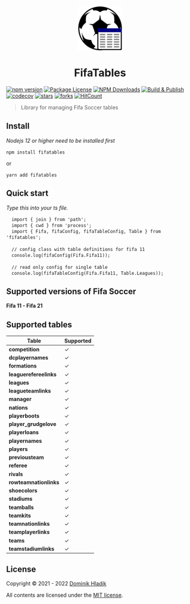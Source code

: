 <p align="center">
  <a href="https://github.com/Celtian/fifatables" target="blank"><img src="assets/logo.svg?sanitize=true" alt="" width="120"></a>
  <h1 align="center">FifaTables</h1>
</p>

[![npm version](https://badge.fury.io/js/fifatables.svg)](https://badge.fury.io/js/fifatables)
[![Package License](https://img.shields.io/npm/l/fifatables.svg)](https://www.npmjs.com/fifatables)
[![NPM Downloads](https://img.shields.io/npm/dm/fifatables.svg)](https://www.npmjs.com/fifatables)
[![Build & Publish](https://github.com/celtian/fifatables/workflows/Build%20&%20Publish/badge.svg)](https://github.com/celtian/fifatables/actions)
[![codecov](https://codecov.io/gh/Celtian/fifatables/branch/master/graph/badge.svg?token=1IRUKIKM0D)](https://codecov.io/gh/celtian/fifatables/)
[![stars](https://badgen.net/github/stars/celtian/fifatables)](https://github.com/celtian/fifatables/)
[![forks](https://badgen.net/github/forks/celtian/fifatables)](https://github.com/celtian/fifatables/)
[![HitCount](http://hits.dwyl.com/celtian/fifatables.svg)](http://hits.dwyl.com/celtian/fifatables)

> Library for managing Fifa Soccer tables

## Install

_Nodejs 12 or higher need to be installed first_

```terminal
npm install fifatables
```

or

```terminal
yarn add fifatables
```

## Quick start

_Type this into your ts file._

```terminal
  import { join } from 'path';
  import { cwd } from 'process';
  import { Fifa, fifaConfig, fifaTableConfig, Table } from 'fifatables';

  // config class with table definitions for fifa 11
  console.log(fifaConfig(Fifa.Fifa11));

  // read only config for single table
  console.log(fifaTableConfig(Fifa.Fifa11, Table.Leagues));
```

## Supported versions of Fifa Soccer

**Fifa 11 - Fifa 21**

## Supported tables

| Table                  | Supported |
| ---------------------- | --------- |
| **competition**        | ✓         |
| **dcplayernames**      | ✓         |
| **formations**         | ✓         |
| **leaguerefereelinks** | ✓         |
| **leagues**            | ✓         |
| **leagueteamlinks**    | ✓         |
| **manager**            | ✓         |
| **nations**            | ✓         |
| **playerboots**        | ✓         |
| **player_grudgelove**  | ✓         |
| **playerloans**        | ✓         |
| **playernames**        | ✓         |
| **players**            | ✓         |
| **previousteam**       | ✓         |
| **referee**            | ✓         |
| **rivals**             | ✓         |
| **rowteamnationlinks** | ✓         |
| **shoecolors**         | ✓         |
| **stadiums**           | ✓         |
| **teamballs**          | ✓         |
| **teamkits**           | ✓         |
| **teamnationlinks**    | ✓         |
| **teamplayerlinks**    | ✓         |
| **teams**              | ✓         |
| **teamstadiumlinks**   | ✓         |

## License

Copyright &copy; 2021 - 2022 [Dominik Hladik](https://github.com/Celtian)

All contents are licensed under the [MIT license].

[mit license]: LICENSE
